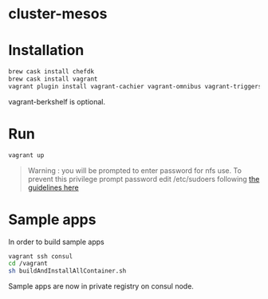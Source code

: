 # cluster-mesos

# Installation

```bash
brew cask install chefdk
brew cask install vagrant
vagrant plugin install vagrant-cachier vagrant-omnibus vagrant-triggers vagrant-berkshelf
```

vagrant-berkshelf is optional.

# Run

```bash
vagrant up
```
> Warning : you will be prompted to enter password for nfs use.
To prevent this privilege prompt password edit /etc/sudoers following
[the guidelines here](http://docs.vagrantup.com/v2/synced-folders/nfs.html)

# Sample apps

In order to build sample apps

```bash
vagrant ssh consul
cd /vagrant
sh buildAndInstallAllContainer.sh
```

Sample apps are now in private registry on consul node.